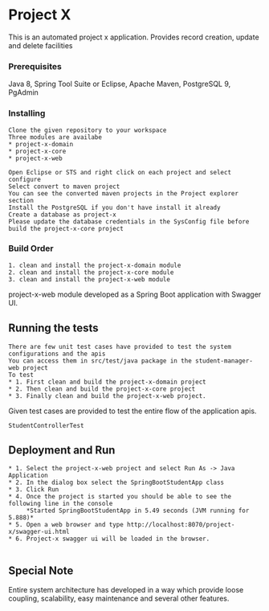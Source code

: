 # Project X

This is an automated project x application. Provides  record creation, update and delete facilities

### Prerequisites

Java 8, Spring Tool Suite or Eclipse, Apache Maven, PostgreSQL 9, PgAdmin


### Installing

```
Clone the given repository to your workspace
Three modules are availabe
* project-x-domain
* project-x-core
* project-x-web

Open Eclipse or STS and right click on each project and select configure
Select convert to maven project
You can see the converted maven projects in the Project explorer section
Install the PostgreSQL if you don't have install it already 
Create a database as project-x
Please update the database credentials in the SysConfig file before build the project-x-core project
```
### Build Order
```
1. clean and install the project-x-domain module
2. clean and install the project-x-core module
3. clean and install the project-x-web module
```
project-x-web module developed as a Spring Boot application with Swagger UI. 


## Running the tests

```
There are few unit test cases have provided to test the system configurations and the apis
You can access them in src/test/java package in the student-manager-web project
To test
* 1. First clean and build the project-x-domain project
* 2. Then clean and build the project-x-core project
* 3. Finally clean and build the project-x-web project. 
```

Given test cases are provided to test the entire flow of the application apis. 

```
StudentControllerTest
```

## Deployment and Run

```
* 1. Select the project-x-web project and select Run As -> Java Application
* 2. In the dialog box select the SpringBootStudentApp class
* 3. Click Run
* 4. Once the project is started you should be able to see the following line in the console
     *Started SpringBootStudentApp in 5.49 seconds (JVM running for 5.888)*
* 5. Open a web browser and type http://localhost:8070/project-x/swagger-ui.html 
* 6. Project-x swagger ui will be loaded in the browser.


```

## Special Note
Entire system architecture has developed in a way which provide loose coupling, scalability,  easy maintenance and several other features. 
